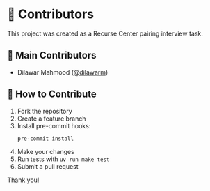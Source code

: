 # 👥 Contributors

This project was created as a Recurse Center pairing interview task.

## 🌟 Main Contributors

- Dilawar Mahmood ([@dilawarm](https://github.com/dilawarm))

## 🤝 How to Contribute

1. Fork the repository
2. Create a feature branch
3. Install pre-commit hooks:
   ```
   pre-commit install
   ```
4. Make your changes
5. Run tests with `uv run make test`
6. Submit a pull request

Thank you!
